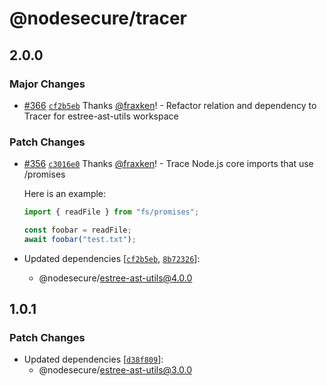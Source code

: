 # @nodesecure/tracer

## 2.0.0

### Major Changes

- [#366](https://github.com/NodeSecure/js-x-ray/pull/366) [`cf2b5eb`](https://github.com/NodeSecure/js-x-ray/commit/cf2b5eb3b247f60d369740630a019928e6c8d7c2) Thanks [@fraxken](https://github.com/fraxken)! - Refactor relation and dependency to Tracer for estree-ast-utils workspace

### Patch Changes

- [#356](https://github.com/NodeSecure/js-x-ray/pull/356) [`c3016e0`](https://github.com/NodeSecure/js-x-ray/commit/c3016e0b5266178ad88b65c6fcca4c0a2ddb71b1) Thanks [@fraxken](https://github.com/fraxken)! - Trace Node.js core imports that use /promises

  Here is an example:

  ```ts
  import { readFile } from "fs/promises";

  const foobar = readFile;
  await foobar("test.txt");
  ```

- Updated dependencies [[`cf2b5eb`](https://github.com/NodeSecure/js-x-ray/commit/cf2b5eb3b247f60d369740630a019928e6c8d7c2), [`8b72326`](https://github.com/NodeSecure/js-x-ray/commit/8b723266a4153e9e05395f06e70e74cab2544eed)]:
  - @nodesecure/estree-ast-utils@4.0.0

## 1.0.1

### Patch Changes

- Updated dependencies [[`d38f809`](https://github.com/NodeSecure/js-x-ray/commit/d38f809aaf4963a0274f7f8355aebc78ccdfaa13)]:
  - @nodesecure/estree-ast-utils@3.0.0
